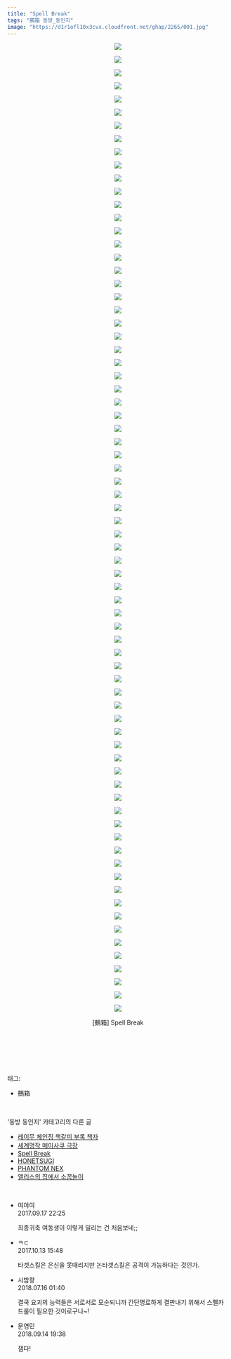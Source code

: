 ```yaml
---
title: "Spell Break"
tags: "鵺箱 동방_동인지"
image: "https://d1r1ofl10x3cvx.cloudfront.net/ghap/2265/001.jpg"
---
```

<div class="article">
<p style="text-align: center; clear: none; float: none;"><img src="{{ site.imgserver7 }}/ghap/2265/001.jpg"/></p>
<p style="text-align: center; clear: none; float: none;"><img src="{{ site.imgserver7 }}/ghap/2265/002.jpg"/></p>
<p style="text-align: center; clear: none; float: none;"><img src="{{ site.imgserver7 }}/ghap/2265/003.jpg"/></p>
<p style="text-align: center; clear: none; float: none;"><img src="{{ site.imgserver7 }}/ghap/2265/004.jpg"/></p>
<p style="text-align: center; clear: none; float: none;"><img src="{{ site.imgserver7 }}/ghap/2265/005.jpg"/></p>
<p style="text-align: center; clear: none; float: none;"><img src="{{ site.imgserver7 }}/ghap/2265/006.jpg"/></p>
<p style="text-align: center; clear: none; float: none;"><img src="{{ site.imgserver7 }}/ghap/2265/007.jpg"/></p>
<p style="text-align: center; clear: none; float: none;"><img src="{{ site.imgserver7 }}/ghap/2265/008.jpg"/></p>
<p style="text-align: center; clear: none; float: none;"><img src="{{ site.imgserver7 }}/ghap/2265/009.jpg"/></p>
<p style="text-align: center; clear: none; float: none;"><img src="{{ site.imgserver7 }}/ghap/2265/010.jpg"/></p>
<p style="text-align: center; clear: none; float: none;"><img src="{{ site.imgserver7 }}/ghap/2265/011.jpg"/></p>
<p style="text-align: center; clear: none; float: none;"><img src="{{ site.imgserver7 }}/ghap/2265/012.jpg"/></p>
<p style="text-align: center; clear: none; float: none;"><img src="{{ site.imgserver7 }}/ghap/2265/013.jpg"/></p>
<p style="text-align: center; clear: none; float: none;"><img src="{{ site.imgserver7 }}/ghap/2265/014.jpg"/></p>
<p style="text-align: center; clear: none; float: none;"><img src="{{ site.imgserver7 }}/ghap/2265/015.jpg"/></p>
<p style="text-align: center; clear: none; float: none;"><img src="{{ site.imgserver7 }}/ghap/2265/016.jpg"/></p>
<p style="text-align: center; clear: none; float: none;"><img src="{{ site.imgserver7 }}/ghap/2265/017.jpg"/></p>
<p style="text-align: center; clear: none; float: none;"><img src="{{ site.imgserver7 }}/ghap/2265/018.jpg"/></p>
<p style="text-align: center; clear: none; float: none;"><img src="{{ site.imgserver7 }}/ghap/2265/019.jpg"/></p>
<p style="text-align: center; clear: none; float: none;"><img src="{{ site.imgserver7 }}/ghap/2265/020.jpg"/></p>
<p style="text-align: center; clear: none; float: none;"><img src="{{ site.imgserver7 }}/ghap/2265/021.jpg"/></p>
<p style="text-align: center; clear: none; float: none;"><img src="{{ site.imgserver7 }}/ghap/2265/022.jpg"/></p>
<p style="text-align: center; clear: none; float: none;"><img src="{{ site.imgserver7 }}/ghap/2265/023.jpg"/></p>
<p style="text-align: center; clear: none; float: none;"><img src="{{ site.imgserver7 }}/ghap/2265/024.jpg"/></p>
<p style="text-align: center; clear: none; float: none;"><img src="{{ site.imgserver7 }}/ghap/2265/025.jpg"/></p>
<p style="text-align: center; clear: none; float: none;"><img src="{{ site.imgserver7 }}/ghap/2265/026.jpg"/></p>
<p style="text-align: center; clear: none; float: none;"><img src="{{ site.imgserver7 }}/ghap/2265/027.jpg"/></p>
<p style="text-align: center; clear: none; float: none;"><img src="{{ site.imgserver7 }}/ghap/2265/028.jpg"/></p>
<p style="text-align: center; clear: none; float: none;"><img src="{{ site.imgserver7 }}/ghap/2265/029.jpg"/></p>
<p style="text-align: center; clear: none; float: none;"><img src="{{ site.imgserver7 }}/ghap/2265/030.jpg"/></p>
<p style="text-align: center; clear: none; float: none;"><img src="{{ site.imgserver7 }}/ghap/2265/031.jpg"/></p>
<p style="text-align: center; clear: none; float: none;"><img src="{{ site.imgserver7 }}/ghap/2265/032.jpg"/></p>
<p style="text-align: center; clear: none; float: none;"><img src="{{ site.imgserver7 }}/ghap/2265/033.jpg"/></p>
<p style="text-align: center; clear: none; float: none;"><img src="{{ site.imgserver7 }}/ghap/2265/034.jpg"/></p>
<p style="text-align: center; clear: none; float: none;"><img src="{{ site.imgserver7 }}/ghap/2265/035.jpg"/></p>
<p style="text-align: center; clear: none; float: none;"><img src="{{ site.imgserver7 }}/ghap/2265/036.jpg"/></p>
<p style="text-align: center; clear: none; float: none;"><img src="{{ site.imgserver7 }}/ghap/2265/037.jpg"/></p>
<p style="text-align: center; clear: none; float: none;"><img src="{{ site.imgserver7 }}/ghap/2265/038.jpg"/></p>
<p style="text-align: center; clear: none; float: none;"><img src="{{ site.imgserver7 }}/ghap/2265/039.jpg"/></p>
<p style="text-align: center; clear: none; float: none;"><img src="{{ site.imgserver7 }}/ghap/2265/040.jpg"/></p>
<p style="text-align: center; clear: none; float: none;"><img src="{{ site.imgserver7 }}/ghap/2265/041.jpg"/></p>
<p style="text-align: center; clear: none; float: none;"><img src="{{ site.imgserver7 }}/ghap/2265/042.jpg"/></p>
<p style="text-align: center; clear: none; float: none;"><img src="{{ site.imgserver7 }}/ghap/2265/043.jpg"/></p>
<p style="text-align: center; clear: none; float: none;"><img src="{{ site.imgserver7 }}/ghap/2265/044.jpg"/></p>
<p style="text-align: center; clear: none; float: none;"><img src="{{ site.imgserver7 }}/ghap/2265/045.jpg"/></p>
<p style="text-align: center; clear: none; float: none;"><img src="{{ site.imgserver7 }}/ghap/2265/046.jpg"/></p>
<p style="text-align: center; clear: none; float: none;"><img src="{{ site.imgserver7 }}/ghap/2265/047.jpg"/></p>
<p style="text-align: center; clear: none; float: none;"><img src="{{ site.imgserver7 }}/ghap/2265/048.jpg"/></p>
<p style="text-align: center; clear: none; float: none;"><img src="{{ site.imgserver7 }}/ghap/2265/049.jpg"/></p>
<p style="text-align: center; clear: none; float: none;"><img src="{{ site.imgserver7 }}/ghap/2265/050.jpg"/></p>
<p style="text-align: center; clear: none; float: none;"><img src="{{ site.imgserver7 }}/ghap/2265/051.jpg"/></p>
<p style="text-align: center; clear: none; float: none;"><img src="{{ site.imgserver7 }}/ghap/2265/052.jpg"/></p>
<p style="text-align: center; clear: none; float: none;"><img src="{{ site.imgserver7 }}/ghap/2265/053.jpg"/></p>
<p style="text-align: center; clear: none; float: none;"><img src="{{ site.imgserver7 }}/ghap/2265/054.jpg"/></p>
<p style="text-align: center; clear: none; float: none;"><img src="{{ site.imgserver7 }}/ghap/2265/055.jpg"/></p>
<p style="text-align: center; clear: none; float: none;"><img src="{{ site.imgserver7 }}/ghap/2265/056.jpg"/></p>
<p style="text-align: center; clear: none; float: none;"><img src="{{ site.imgserver7 }}/ghap/2265/057.jpg"/></p>
<p style="text-align: center; clear: none; float: none;"><img src="{{ site.imgserver7 }}/ghap/2265/058.jpg"/></p>
<p style="text-align: center; clear: none; float: none;"><img src="{{ site.imgserver7 }}/ghap/2265/059.jpg"/></p>
<p style="text-align: center; clear: none; float: none;"><img src="{{ site.imgserver7 }}/ghap/2265/060.jpg"/></p>
<p style="text-align: center; clear: none; float: none;"><img src="{{ site.imgserver7 }}/ghap/2265/061.jpg"/></p>
<p style="text-align: center; clear: none; float: none;"><img src="{{ site.imgserver7 }}/ghap/2265/062.jpg"/></p>
<p style="text-align: center; clear: none; float: none;"><img src="{{ site.imgserver7 }}/ghap/2265/063.jpg"/></p>
<p style="text-align: center; clear: none; float: none;"><img src="{{ site.imgserver7 }}/ghap/2265/064.jpg"/></p>
<p style="text-align: center; clear: none; float: none;"><img src="{{ site.imgserver7 }}/ghap/2265/065.jpg"/></p>
<p style="text-align: center; clear: none; float: none;"><img src="{{ site.imgserver7 }}/ghap/2265/066.jpg"/></p>
<p style="text-align: center; clear: none; float: none;"><img src="{{ site.imgserver7 }}/ghap/2265/067.jpg"/></p>
<p style="text-align: center; clear: none; float: none;"><img src="{{ site.imgserver7 }}/ghap/2265/068.jpg"/></p>
<p style="text-align: center; clear: none; float: none;"><img src="{{ site.imgserver7 }}/ghap/2265/069.jpg"/></p>
<p style="text-align: center; clear: none; float: none;"><img src="{{ site.imgserver7 }}/ghap/2265/070.jpg"/></p>
<p style="text-align: center; clear: none; float: none;"><img src="{{ site.imgserver7 }}/ghap/2265/071.jpg"/></p>
<p style="text-align: center; clear: none; float: none;"><img src="{{ site.imgserver7 }}/ghap/2265/072.jpg"/></p>
<p style="text-align: center; clear: none; float: none;"><img src="{{ site.imgserver7 }}/ghap/2265/073.jpg"/></p>
<p style="text-align: center; clear: none; float: none;"><img src="{{ site.imgserver7 }}/ghap/2265/074.jpg"/></p>
<p style="text-align: center; clear: none; float: none;">[鵺箱] Spell Break</p>
<p style="text-align: center; clear: none; float: none;"><br/></p>
<p><br/></p>
</div><br/>
<div class="tagTrail">
<p>태그: </p>
<ul>
<li>鵺箱</li>
</ul>
</div><br/>
<div class="another">
<p>'동방 동인지' 카테고리의 다른 글</p>
<ul>
<li><a href="/ghap_2267">레이무 체인징 책갈피 부록 책자</a></li>
<li><a href="/ghap_2266">세계명작 메이사쿠 극장</a></li>
<li><a href="/ghap_2265">Spell Break</a></li>
<li><a href="/ghap_2264">HONETSUGI</a></li>
<li><a href="/ghap_2263">PHANTOM NEX</a></li>
<li><a href="/ghap_2262">앨리스의 집에서 소꿉놀이</a></li>
</ul>
</div><br/>
<div class="cb_module cb_fluid">
<div class="cb_wrt cb_profile">
<div class="comment">
<ul>
<li class="cb_thumb_off" id="comment15084926">
<div class="cb_comment_area">
<div class="cb_info_area">
<div class="cb_section">
<span class="cb_nick_name">여야여</span>
</div>
<div class="cb_section">
<span class="cb_date">2017.09.17 22:25 </span>
</div>
</div>
<div class="cb_dsc_comment">
<p class="cb_dsc">
											최종귀축 여동생이 이렇게 밀리는 건 처음보네;;<br/>
</p>
</div>
</div></li>
<li class="cb_thumb_off" id="comment15104344">
<div class="cb_comment_area">
<div class="cb_info_area">
<div class="cb_section">
<span class="cb_nick_name">ㅋㄷ</span>
</div>
<div class="cb_section">
<span class="cb_date">2017.10.13 15:48 </span>
</div>
</div>
<div class="cb_dsc_comment">
<p class="cb_dsc">
											타겟스킬은 은신을 못때리지만 논타겟스킬은 공격이 가능하다는 것인가.
										</p>
</div>
</div></li>
<li class="cb_thumb_off" id="comment15287501">
<div class="cb_comment_area">
<div class="cb_info_area">
<div class="cb_section">
<span class="cb_nick_name">시밤쾅</span>
</div>
<div class="cb_section">
<span class="cb_date">2018.07.16 01:40 </span>
</div>
</div>
<div class="cb_dsc_comment">
<p class="cb_dsc">
											결국 요괴의 능력들은 서로서로 모순되니까 간단명료하게 결판내기 위해서 스펠카드룰이 필요한 것이로구나~!
										</p>
</div>
</div></li>
<li class="cb_thumb_off" id="comment15332733">
<div class="cb_comment_area">
<div class="cb_info_area">
<div class="cb_section">
<span class="cb_nick_name">문영민</span>
</div>
<div class="cb_section">
<span class="cb_date">2018.09.14 19:38 </span>
</div>
</div>
<div class="cb_dsc_comment">
<p class="cb_dsc">
											잼다!
										</p>
</div>
</div></li>
</ul>
</div>
</div><!-- commentList close -->
</div><br/>
